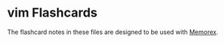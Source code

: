 # vim Flashcards

The flashcard notes in these files are designed to be used with [Memorex](https://github.com/woodward/memorex).
